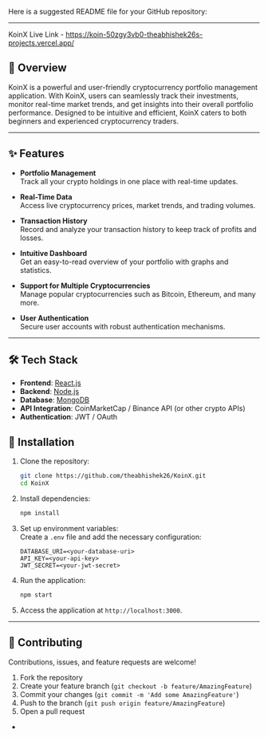 Here is a suggested README file for your GitHub repository:

---

KoinX
Live Link - https://koin-50zgy3vb0-theabhishek26s-projects.vercel.app/



## 🚀 Overview  
KoinX is a powerful and user-friendly cryptocurrency portfolio management application. With KoinX, users can seamlessly track their investments, monitor real-time market trends, and get insights into their overall portfolio performance. Designed to be intuitive and efficient, KoinX caters to both beginners and experienced cryptocurrency traders.

---

## ✨ Features  

- **Portfolio Management**  
  Track all your crypto holdings in one place with real-time updates.
  
- **Real-Time Data**  
  Access live cryptocurrency prices, market trends, and trading volumes.

- **Transaction History**  
  Record and analyze your transaction history to keep track of profits and losses.

- **Intuitive Dashboard**  
  Get an easy-to-read overview of your portfolio with graphs and statistics.

- **Support for Multiple Cryptocurrencies**  
  Manage popular cryptocurrencies such as Bitcoin, Ethereum, and many more.

- **User Authentication**  
  Secure user accounts with robust authentication mechanisms.

---

## 🛠️ Tech Stack  

- **Frontend**: [React.js](https://reactjs.org/)  
- **Backend**: [Node.js](https://nodejs.org/)  
- **Database**: [MongoDB](https://www.mongodb.com/)  
- **API Integration**: CoinMarketCap / Binance API (or other crypto APIs)  
- **Authentication**: JWT / OAuth  


## 🔧 Installation  

1. Clone the repository:  
   ```bash
   git clone https://github.com/theabhishek26/KoinX.git
   cd KoinX
   ```

2. Install dependencies:  
   ```bash
   npm install
   ```

3. Set up environment variables:  
   Create a `.env` file and add the necessary configuration:  
   ```env
   DATABASE_URI=<your-database-uri>
   API_KEY=<your-api-key>
   JWT_SECRET=<your-jwt-secret>
   ```

4. Run the application:  
   ```bash
   npm start
   ```

5. Access the application at `http://localhost:3000`.

---

## 🤝 Contributing  

Contributions, issues, and feature requests are welcome!  
1. Fork the repository  
2. Create your feature branch (`git checkout -b feature/AmazingFeature`)  
3. Commit your changes (`git commit -m 'Add some AmazingFeature'`)  
4. Push to the branch (`git push origin feature/AmazingFeature`)  
5. Open a pull request  

-

